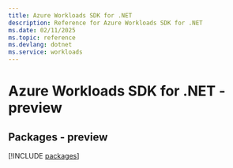```yaml
---
title: Azure Workloads SDK for .NET
description: Reference for Azure Workloads SDK for .NET
ms.date: 02/11/2025
ms.topic: reference
ms.devlang: dotnet
ms.service: workloads
---
```

# Azure Workloads SDK for .NET - preview
## Packages - preview
[!INCLUDE [packages](workloads-index.md)]